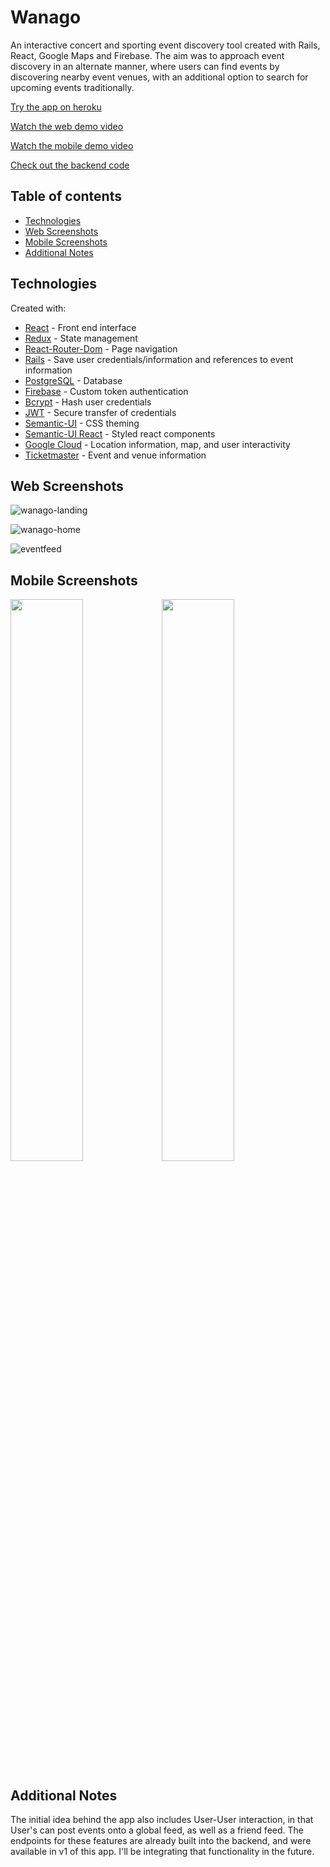# Wanago

An interactive concert and sporting event discovery tool created with Rails, React, Google Maps and Firebase. The aim was to approach event discovery in an alternate manner, where users can find events by discovering nearby event venues, with an additional option to search for upcoming events traditionally. 

[Try the app on heroku](https://wanago.herokuapp.com/)

[Watch the web demo video](https://drive.google.com/file/d/12qu2_zha1RWnL_Z8Mt6vkRFB9HYNRV5h/view?usp=sharing)

[Watch the mobile demo video](https://drive.google.com/file/d/19sjj645fU5MhXs4MoIvDfZ2vk7fzx-Is/view?usp=sharing)

[Check out the backend code](https://github.com/patcarrasco/wanago-backend)

## Table of contents
* [Technologies](#technologies)
* [Web Screenshots](#web-screenshots)
* [Mobile Screenshots](#mobile-screenshots)
* [Additional Notes](#additional-notes)

## Technologies
Created with:
* [React](https://reactjs.org/) - Front end interface
* [Redux](https://redux.js.org/) - State management
* [React-Router-Dom](https://www.npmjs.com/package/react-router-dom) - Page navigation 
* [Rails](https://rubyonrails.org/) - Save user credentials/information and references to event information
* [PostgreSQL](https://www.postgresql.org/) - Database
* [Firebase](https://firebase.google.com/) - Custom token authentication 
* [Bcrypt](https://www.npmjs.com/package/bcrypt) - Hash user credentials
* [JWT](https://jwt.io/) - Secure transfer of credentials
* [Semantic-UI](https://semantic-ui.com/) - CSS theming
* [Semantic-UI React](https://react.semantic-ui.com/) - Styled react components
* [Google Cloud](https://cloud.google.com/maps-platform/) - Location information, map, and user interactivity
* [Ticketmaster](https://developer.ticketmaster.com/)  - Event and venue information

## Web Screenshots

![wanago-landing](https://user-images.githubusercontent.com/39533889/56843037-f99a3b00-6869-11e9-96a9-305d4ddd85b6.png)

![wanago-home](https://user-images.githubusercontent.com/39533889/56859472-6fc99b00-6959-11e9-8fd7-7bac9f6c918b.png)

![eventfeed](https://user-images.githubusercontent.com/39533889/56859450-18c3c600-6959-11e9-96e3-34621f9b05d2.png)

## Mobile Screenshots

<!-- <img src="https://user-images.githubusercontent.com/39533889/56859183-53c3fa80-6955-11e9-841a-9daefa1c041c.png" width="40%"/> -->

<img src="https://user-images.githubusercontent.com/39533889/56859193-64747080-6955-11e9-9450-c68ee8c1532c.png" width="48%"/><img src="https://user-images.githubusercontent.com/39533889/56859201-70603280-6955-11e9-8892-8b072b7ce41f.png" width="48%"/>

## Additional Notes

The initial idea behind the app also includes User-User interaction, in that User's can post events onto a global feed, as well as a friend feed. The endpoints for these features are already built into the backend, and were available in v1 of this app. I'll be integrating that functionality in the future.

